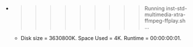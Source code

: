 * >>>>>>>>> Running inst-std-multimedia-xtra-ffmpeg-ffplay.sh ...
  * Disk size = 3630800K. Space Used = 4K. Runtime = 00:00:00:01.
